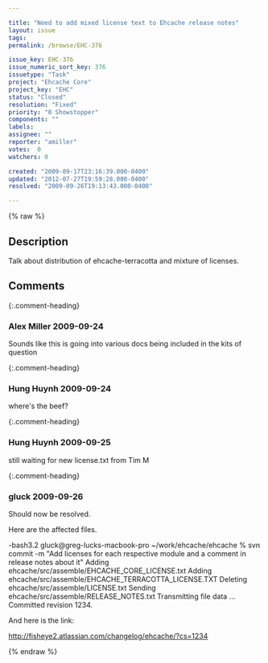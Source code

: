 ```yaml
---

title: "Need to add mixed license text to Ehcache release notes"
layout: issue
tags: 
permalink: /browse/EHC-376

issue_key: EHC-376
issue_numeric_sort_key: 376
issuetype: "Task"
project: "Ehcache Core"
project_key: "EHC"
status: "Closed"
resolution: "Fixed"
priority: "0 Showstopper"
components: ""
labels: 
assignee: ""
reporter: "amiller"
votes:  0
watchers: 0

created: "2009-09-17T23:16:39.000-0400"
updated: "2012-07-27T19:59:28.000-0400"
resolved: "2009-09-26T19:13:43.000-0400"

---
```




{% raw %}



## Description

<div markdown="1" class="description">

Talk about distribution of ehcache-terracotta and mixture of licenses.

</div>

## Comments


{:.comment-heading}
### **Alex Miller** <span class="date">2009-09-24</span>

<div markdown="1" class="comment">

Sounds like this is going into various docs being included in the kits of question

</div>


{:.comment-heading}
### **Hung Huynh** <span class="date">2009-09-24</span>

<div markdown="1" class="comment">

where's the beef?

</div>


{:.comment-heading}
### **Hung Huynh** <span class="date">2009-09-25</span>

<div markdown="1" class="comment">

still waiting for new license.txt from Tim M

</div>


{:.comment-heading}
### **gluck** <span class="date">2009-09-26</span>

<div markdown="1" class="comment">

Should now be resolved.

Here are the affected files.

-bash3.2 gluck@greg-lucks-macbook-pro ~/work/ehcache/ehcache % svn commit -m "Add licenses for each respective module and a comment in release notes about it"
Adding         ehcache/src/assemble/EHCACHE\_CORE\_LICENSE.txt
Adding         ehcache/src/assemble/EHCACHE\_TERRACOTTA\_LICENSE.TXT
Deleting       ehcache/src/assemble/LICENSE.txt
Sending        ehcache/src/assemble/RELEASE\_NOTES.txt
Transmitting file data ...
Committed revision 1234.

And here is the link:

http://fisheye2.atlassian.com/changelog/ehcache/?cs=1234

</div>



{% endraw %}
